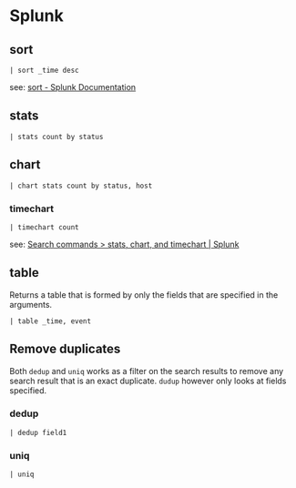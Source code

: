 # Splunk

## sort
```
| sort _time desc
```

see: [sort - Splunk Documentation](https://docs.splunk.com/Documentation/Splunk/latest/SearchReference/Sort)

## stats
```
| stats count by status
```

## chart
```
| chart stats count by status, host
```

### timechart

```
| timechart count
```

see: [Search commands > stats, chart, and timechart | Splunk](https://www.splunk.com/en_us/blog/tips-and-tricks/search-commands-stats-chart-and-timechart.html)

## table

Returns a table that is formed by only the fields that are specified in the arguments.

```
| table _time, event
```

## Remove duplicates

Both `dedup` and `uniq` works as a filter on the search results to remove any search result that is an exact duplicate. `dudup` however only looks at fields specified.

### dedup
```
| dedup field1
```

### uniq
```
| uniq
```
